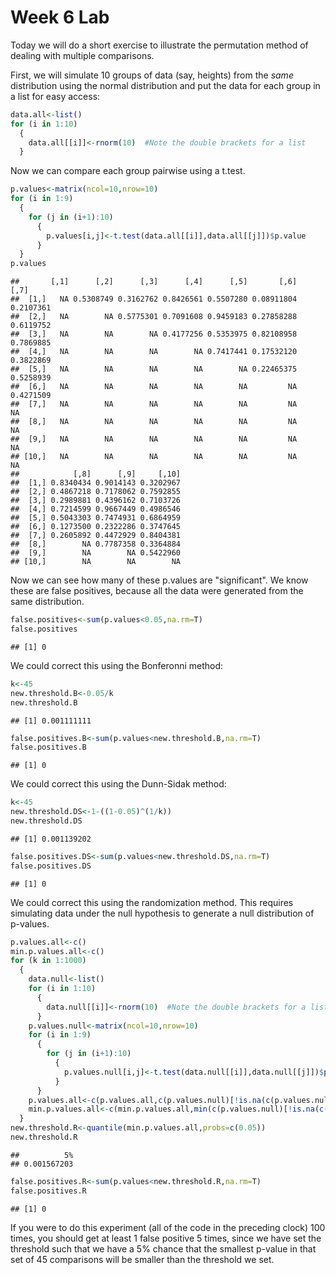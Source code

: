 Week 6 Lab
=============
  
Today we will do a short exercise to illustrate the permutation method of dealing with multiple comparisons.

First, we will simulate 10 groups of data (say, heights) from the *same* distribution using the normal distribution and put the data for each group in a list for easy access:


```r
data.all<-list()
for (i in 1:10)
  {
    data.all[[i]]<-rnorm(10)  #Note the double brackets for a list
  }
```

Now we can compare each group pairwise using a t.test.


```r
p.values<-matrix(ncol=10,nrow=10)
for (i in 1:9)
  {
    for (j in (i+1):10)
      {
        p.values[i,j]<-t.test(data.all[[i]],data.all[[j]])$p.value 
      }
  }
p.values
```

```
##       [,1]      [,2]      [,3]      [,4]      [,5]       [,6]      [,7]
##  [1,]   NA 0.5308749 0.3162762 0.8426561 0.5507280 0.08911804 0.2107361
##  [2,]   NA        NA 0.5775301 0.7091608 0.9459183 0.27858288 0.6119752
##  [3,]   NA        NA        NA 0.4177256 0.5353975 0.82108958 0.7869885
##  [4,]   NA        NA        NA        NA 0.7417441 0.17532120 0.3822869
##  [5,]   NA        NA        NA        NA        NA 0.22465375 0.5258939
##  [6,]   NA        NA        NA        NA        NA         NA 0.4271509
##  [7,]   NA        NA        NA        NA        NA         NA        NA
##  [8,]   NA        NA        NA        NA        NA         NA        NA
##  [9,]   NA        NA        NA        NA        NA         NA        NA
## [10,]   NA        NA        NA        NA        NA         NA        NA
##            [,8]      [,9]     [,10]
##  [1,] 0.8340434 0.9014143 0.3202967
##  [2,] 0.4867218 0.7178062 0.7592855
##  [3,] 0.2989881 0.4396162 0.7103726
##  [4,] 0.7214599 0.9667449 0.4986546
##  [5,] 0.5043303 0.7474931 0.6864959
##  [6,] 0.1273500 0.2322286 0.3747645
##  [7,] 0.2605892 0.4472929 0.8404381
##  [8,]        NA 0.7787358 0.3364884
##  [9,]        NA        NA 0.5422960
## [10,]        NA        NA        NA
```

Now we can see how many of these p.values are "significant". We know these are false positives, because all the data were generated from the same distribution.


```r
false.positives<-sum(p.values<0.05,na.rm=T)
false.positives
```

```
## [1] 0
```

We could correct this using the Bonferonni method:


```r
k<-45
new.threshold.B<-0.05/k
new.threshold.B
```

```
## [1] 0.001111111
```

```r
false.positives.B<-sum(p.values<new.threshold.B,na.rm=T)
false.positives.B
```

```
## [1] 0
```

We could correct this using the Dunn-Sidak method:


```r
k<-45
new.threshold.DS<-1-((1-0.05)^(1/k))
new.threshold.DS
```

```
## [1] 0.001139202
```

```r
false.positives.DS<-sum(p.values<new.threshold.DS,na.rm=T)
false.positives.DS
```

```
## [1] 0
```

We could correct this using the randomization method. This requires simulating data under the null hypothesis to generate a null distribution of p-values.



```r
p.values.all<-c()
min.p.values.all<-c()
for (k in 1:1000)
  {
    data.null<-list()
    for (i in 1:10)
      {
        data.null[[i]]<-rnorm(10)  #Note the double brackets for a list
      }
    p.values.null<-matrix(ncol=10,nrow=10)
    for (i in 1:9)
      {
        for (j in (i+1):10)
          {
            p.values.null[i,j]<-t.test(data.null[[i]],data.null[[j]])$p.value 
          }
      }
    p.values.all<-c(p.values.all,c(p.values.null)[!is.na(c(p.values.null))])
    min.p.values.all<-c(min.p.values.all,min(c(p.values.null)[!is.na(c(p.values.null))]))
  }
new.threshold.R<-quantile(min.p.values.all,probs=c(0.05))
new.threshold.R
```

```
##          5% 
## 0.001567203
```

```r
false.positives.R<-sum(p.values<new.threshold.R,na.rm=T)
false.positives.R
```

```
## [1] 0
```

If you were to do this experiment (all of the code in the preceding clock) 100 times, you should get at least 1 false positive 5 times, since we have set the threshold such that we have a 5% chance that the smallest p-value in that set of 45 comparisons will be smaller than the threshold we set.
